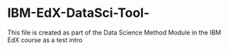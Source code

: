 # IBM-EdX-DataSci-Tool-
This file is created as part of the Data Science Method Module in the IBM EdX course as a test intro
